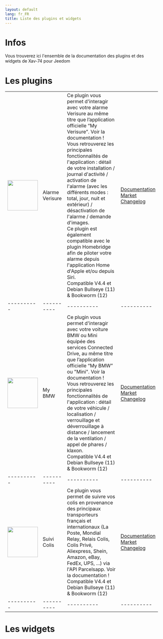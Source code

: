 ```yaml
---
layout: default
lang: fr_FR
title: Liste des plugins et widgets
---
```


# Infos


Vous trouverez ici l'ensemble de la documentation des plugins et des widgets de Xav-74 pour Jeedom


# Les plugins

|||||
|----------|----------|----------|----------|
| <img src="{{site.baseurl}}/verisure/{{site.img}}/verisure_icon.png" class="pluginLogo" width="100"/> | Alarme Verisure | Ce plugin vous permet d'interagir avec votre alarme Verisure au même titre que l’application officielle “My Verisure”. Voir la documentation !<BR />Vous retrouverez les principales fonctionnalités de l'application : détail de votre installation / journal d'activité / activation de l'alarme (avec les différents modes : total, jour, nuit et extérieur) / désactivation de l'alarme / demande d'images.<br/>Ce plugin est également compatible avec le plugin Homebridge afin de piloter votre alarme depuis l'application Home d'Apple et/ou depuis Siri.<br/>Compatible V4.4 et Debian Bullseye (11) & Bookworm (12)| [Documentation]({{site.baseurl}}/verisure/{{page.lang}})<br/>[Market]({{site.plugin}}3997)<br/>[Changelog]({{site.baseurl}}/verisure/{{page.lang}}/changelog) |
|----------|----------|----------|----------|
| <img src="{{site.baseurl}}/myBMW/{{site.img}}/myBMW_icon.png" class="pluginLogo" width="100"/> | My BMW | Ce plugin vous permet d'interagir avec votre voiture BMW ou Mini équipée des services Connected Drive, au même titre que l’application officielle “My BMW” ou "Mini". Voir la documentation !<br/>Vous retrouverez les principales fonctionnalités de l'application : détail de votre véhicule / localisation / verrouillage et déverrouillage à distance / lancement de la ventilation / appel de phares / klaxon.<br/>Compatible V4.4 et Debian Bullseye (11) & Bookworm (12) | [Documentation]({{site.baseurl}}/myBMW/{{page.lang}})<br/>[Market]({{site.plugin}}4278)<br/>[Changelog]({{site.baseurl}}/myBMW/{{page.lang}}/changelog) |
|----------|----------|----------|----------|
| <img src="{{site.baseurl}}/parcelTracking/{{site.img}}/parcelTracking_icon.png" class="pluginLogo" width="100"/> | Suivi Colis | Ce plugin vous permet de suivre vos colis en provenance des principaux transporteurs français et internationaux (La Poste, Mondial Relay, Relais Colis, Colis Privé, Aliexpress, Shein, Amazon, eBay, FedEx, UPS, ...) via l'API Parcelsapp. Voir la documentation !<br/>Compatible V4.4 et Debian Bullseye (11) & Bookworm (12) | [Documentation]({{site.baseurl}}/parcelTracking/{{page.lang}})<br/>[Market]({{site.plugin}}4517)<br/>[Changelog]({{site.baseurl}}/parcelTracking/{{page.lang}}/changelog) |
|----------|----------|----------|----------|


# Les widgets
